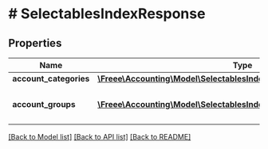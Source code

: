 # # SelectablesIndexResponse

## Properties

Name | Type | Description | Notes
------------ | ------------- | ------------- | -------------
**account_categories** | [**\Freee\Accounting\Model\SelectablesIndexResponseAccountCategories[]**](SelectablesIndexResponseAccountCategories.md) |  | [optional] 
**account_groups** | [**\Freee\Accounting\Model\SelectablesIndexResponseAccountGroups[]**](SelectablesIndexResponseAccountGroups.md) | 決算書表示名（小カテゴリー） | [optional] 

[[Back to Model list]](../../README.md#documentation-for-models) [[Back to API list]](../../README.md#documentation-for-api-endpoints) [[Back to README]](../../README.md)


